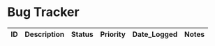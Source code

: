 # Bug Tracker

| ID      | Description                     | Status   | Priority | Date_Logged | Notes            |
| ------- | ------------------------------- | -------- | -------- | ----------- | ---------------- |